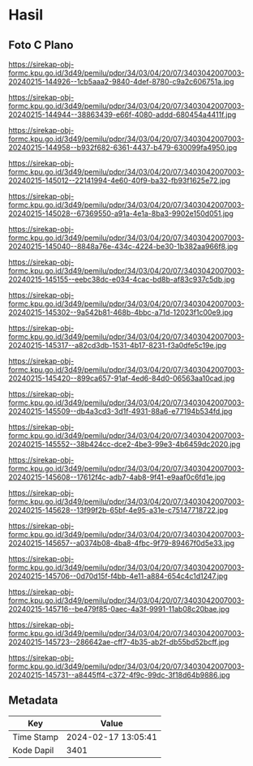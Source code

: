 # Hasil

## Foto C Plano

https://sirekap-obj-formc.kpu.go.id/3d49/pemilu/pdpr/34/03/04/20/07/3403042007003-20240215-144926--1cb5aaa2-9840-4def-8780-c9a2c606751a.jpg

https://sirekap-obj-formc.kpu.go.id/3d49/pemilu/pdpr/34/03/04/20/07/3403042007003-20240215-144944--38863439-e66f-4080-addd-680454a4411f.jpg

https://sirekap-obj-formc.kpu.go.id/3d49/pemilu/pdpr/34/03/04/20/07/3403042007003-20240215-144958--b932f682-6361-4437-b479-630099fa4950.jpg

https://sirekap-obj-formc.kpu.go.id/3d49/pemilu/pdpr/34/03/04/20/07/3403042007003-20240215-145012--22141994-4e60-40f9-ba32-fb93f1625e72.jpg

https://sirekap-obj-formc.kpu.go.id/3d49/pemilu/pdpr/34/03/04/20/07/3403042007003-20240215-145028--67369550-a91a-4e1a-8ba3-9902e150d051.jpg

https://sirekap-obj-formc.kpu.go.id/3d49/pemilu/pdpr/34/03/04/20/07/3403042007003-20240215-145040--8848a76e-434c-4224-be30-1b382aa966f8.jpg

https://sirekap-obj-formc.kpu.go.id/3d49/pemilu/pdpr/34/03/04/20/07/3403042007003-20240215-145155--eebc38dc-e034-4cac-bd8b-af83c937c5db.jpg

https://sirekap-obj-formc.kpu.go.id/3d49/pemilu/pdpr/34/03/04/20/07/3403042007003-20240215-145302--9a542b81-468b-4bbc-a71d-12023f1c00e9.jpg

https://sirekap-obj-formc.kpu.go.id/3d49/pemilu/pdpr/34/03/04/20/07/3403042007003-20240215-145317--a82cd3db-1531-4b17-8231-f3a0dfe5c19e.jpg

https://sirekap-obj-formc.kpu.go.id/3d49/pemilu/pdpr/34/03/04/20/07/3403042007003-20240215-145420--899ca657-91af-4ed6-84d0-06563aa10cad.jpg

https://sirekap-obj-formc.kpu.go.id/3d49/pemilu/pdpr/34/03/04/20/07/3403042007003-20240215-145509--db4a3cd3-3d1f-4931-88a6-e77194b534fd.jpg

https://sirekap-obj-formc.kpu.go.id/3d49/pemilu/pdpr/34/03/04/20/07/3403042007003-20240215-145552--38b424cc-dce2-4be3-99e3-4b6459dc2020.jpg

https://sirekap-obj-formc.kpu.go.id/3d49/pemilu/pdpr/34/03/04/20/07/3403042007003-20240215-145608--17612f4c-adb7-4ab8-9f41-e9aaf0c6fd1e.jpg

https://sirekap-obj-formc.kpu.go.id/3d49/pemilu/pdpr/34/03/04/20/07/3403042007003-20240215-145628--13f99f2b-65bf-4e95-a31e-c75147718722.jpg

https://sirekap-obj-formc.kpu.go.id/3d49/pemilu/pdpr/34/03/04/20/07/3403042007003-20240215-145657--a0374b08-4ba8-4fbc-9f79-89467f0d5e33.jpg

https://sirekap-obj-formc.kpu.go.id/3d49/pemilu/pdpr/34/03/04/20/07/3403042007003-20240215-145706--0d70d15f-f4bb-4e11-a884-654c4c1d1247.jpg

https://sirekap-obj-formc.kpu.go.id/3d49/pemilu/pdpr/34/03/04/20/07/3403042007003-20240215-145716--be479f85-0aec-4a3f-9991-11ab08c20bae.jpg

https://sirekap-obj-formc.kpu.go.id/3d49/pemilu/pdpr/34/03/04/20/07/3403042007003-20240215-145723--286642ae-cff7-4b35-ab2f-db55bd52bcff.jpg

https://sirekap-obj-formc.kpu.go.id/3d49/pemilu/pdpr/34/03/04/20/07/3403042007003-20240215-145731--a8445ff4-c372-4f9c-99dc-3f18d64b9886.jpg


## Metadata

| Key        | Value               |
| ---------- | ------------------- |
| Time Stamp | 2024-02-17 13:05:41 |
| Kode Dapil | 3401                |



